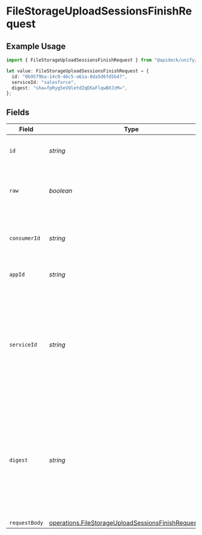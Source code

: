 # FileStorageUploadSessionsFinishRequest

## Example Usage

```typescript
import { FileStorageUploadSessionsFinishRequest } from "@apideck/unify/models/operations";

let value: FileStorageUploadSessionsFinishRequest = {
  id: "0b9579ba-14c9-46c5-a61a-8da5d6fd5b47",
  serviceId: "salesforce",
  digest: "sha=fpRyg5eVQletdZqEKaFlqwBXJzM=",
};
```

## Fields

| Field                                                                                                                                                                                                             | Type                                                                                                                                                                                                              | Required                                                                                                                                                                                                          | Description                                                                                                                                                                                                       | Example                                                                                                                                                                                                           |
| ----------------------------------------------------------------------------------------------------------------------------------------------------------------------------------------------------------------- | ----------------------------------------------------------------------------------------------------------------------------------------------------------------------------------------------------------------- | ----------------------------------------------------------------------------------------------------------------------------------------------------------------------------------------------------------------- | ----------------------------------------------------------------------------------------------------------------------------------------------------------------------------------------------------------------- | ----------------------------------------------------------------------------------------------------------------------------------------------------------------------------------------------------------------- |
| `id`                                                                                                                                                                                                              | *string*                                                                                                                                                                                                          | :heavy_check_mark:                                                                                                                                                                                                | ID of the record you are acting upon.                                                                                                                                                                             | 0b9579ba-14c9-46c5-a61a-8da5d6fd5b47                                                                                                                                                                              |
| `raw`                                                                                                                                                                                                             | *boolean*                                                                                                                                                                                                         | :heavy_minus_sign:                                                                                                                                                                                                | Include raw response. Mostly used for debugging purposes                                                                                                                                                          |                                                                                                                                                                                                                   |
| `consumerId`                                                                                                                                                                                                      | *string*                                                                                                                                                                                                          | :heavy_minus_sign:                                                                                                                                                                                                | ID of the consumer which you want to get or push data from                                                                                                                                                        | test-consumer                                                                                                                                                                                                     |
| `appId`                                                                                                                                                                                                           | *string*                                                                                                                                                                                                          | :heavy_minus_sign:                                                                                                                                                                                                | The ID of your Unify application                                                                                                                                                                                  | dSBdXd2H6Mqwfg0atXHXYcysLJE9qyn1VwBtXHX                                                                                                                                                                           |
| `serviceId`                                                                                                                                                                                                       | *string*                                                                                                                                                                                                          | :heavy_minus_sign:                                                                                                                                                                                                | Provide the service id you want to call (e.g., pipedrive). Only needed when a consumer has activated multiple integrations for a Unified API.                                                                     | salesforce                                                                                                                                                                                                        |
| `digest`                                                                                                                                                                                                          | *string*                                                                                                                                                                                                          | :heavy_minus_sign:                                                                                                                                                                                                | The RFC3230 message digest of the uploaded part. Only required for the Box connector. More information on the Box API docs [here](https://developer.box.com/reference/put-files-upload-sessions-id/#param-digest) | sha=fpRyg5eVQletdZqEKaFlqwBXJzM=                                                                                                                                                                                  |
| `requestBody`                                                                                                                                                                                                     | [operations.FileStorageUploadSessionsFinishRequestBody](../../models/operations/filestorageuploadsessionsfinishrequestbody.md)                                                                                    | :heavy_minus_sign:                                                                                                                                                                                                | N/A                                                                                                                                                                                                               |                                                                                                                                                                                                                   |